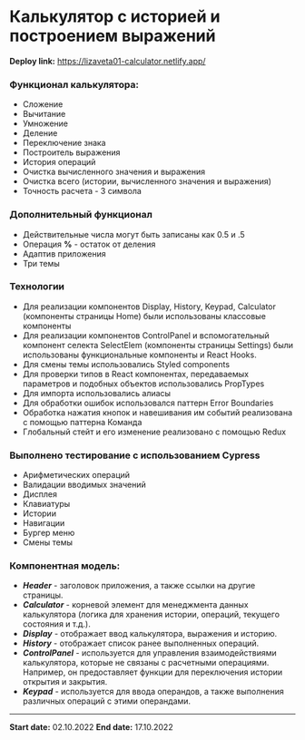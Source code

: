 # Калькулятор с историей и построением выражений

**Deploy link:** https://lizaveta01-calculator.netlify.app/


### Функционал калькулятора:
- Сложение
- Вычитание
- Умножение
- Деление
- Переключение знака
- Построитель выражения
- История операций
- Очистка вычисленного значения и выражения
- Очистка всего (истории, вычисленного значения и выражения)
- Точность расчета - 3 символа

### Дополнительный функционал

- Действительные числа могут быть записаны как 0.5 и .5
- Операция **%** - остаток от деления
- Адаптив приложения
- Три темы

### Технологии 

- Для реализации компонентов Display, History, Keypad, Calculator (компоненты страницы Home) были использованы классовые компоненты
- Для реализации компонентов ControlPanel и вспомогательный компонент селекта SelectElem (компоненты страницы Settings) были использованы функциональные компоненты и React Hooks.
- Для смены темы использовались Styled components
- Для проверки типов в React компонентах, передаваемых параметров и подобных объектов использовались PropTypes
- Для импорта использовались алиасы
- Для обработки ошибок использовался паттерн Error Boundaries
- Обработка нажатия кнопок и навешивания им событий реализована с помощью паттерна Команда
- Глобальный стейт и его изменение реализовано с помощью Redux

### Выполнено тестирование с использованием Cypress

- Арифметических операций
- Валидации вводимых значений
- Дисплея
- Клавиатуры
- Истории
- Навигации
- Бургер меню
- Смены темы

### Компонентная модель:

- ***Header*** - заголовок приложения, а также ссылки на другие страницы.
- ***Calculator*** - корневой элемент для менеджмента данных калькулятора (логика для хранения истории, операций, текущего состояния и т.д.).
- ***Display*** - отображает ввод калькулятора, выражения и историю.
- ***History*** - отображает список ранее выполненных операций.
- ***ControlPanel*** - используется для управления взаимодействиями калькулятора, которые не связаны с расчетными операциями. Например, он предоставляет функции для переключения истории открытия и закрытия.
- ***Keypad*** - используется для ввода операндов, а также выполнения различных операций с этими операндами.

***
**Start date:** 02.10.2022
**End date:** 17.10.2022
